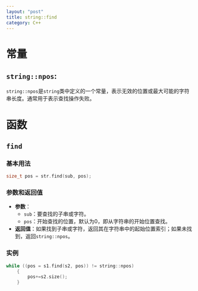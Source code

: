 ```yaml
---
layout: "post"
title: string::find
category: C++ 
---
```


# 常量
## **`string::npos`**:
`string::npos`是`string`类中定义的一个常量，表示无效的位置或最大可能的字符串长度。通常用于表示查找操作失败。

# 函数
## **`find`**

### 基本用法

```cpp
size_t pos = str.find(sub, pos);
```

### 参数和返回值

- **参数**：
  - `sub`：要查找的子串或字符。
  - `pos`：开始查找的位置，默认为0，即从字符串的开始位置查找。
- **返回值**：如果找到子串或字符，返回其在字符串中的起始位置索引；如果未找到，返回`string::npos`。
### 实例
```cpp
while ((pos = s1.find(s2, pos)) != string::npos)
    {
        pos+=s2.size();
    }
```



